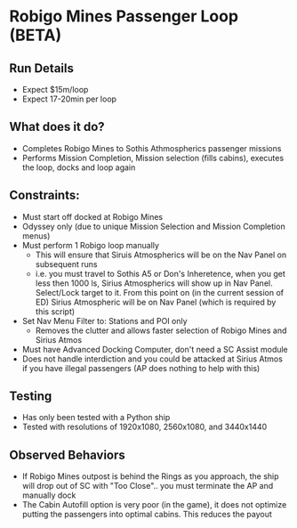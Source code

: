 
# Robigo Mines Passenger Loop (BETA)

## Run Details
- Expect $15m/loop
- Expect 17-20min per loop

## What does it do?
- Completes Robigo Mines to Sothis Athmospherics passenger missions
- Performs Mission Completion, Mission selection (fills cabins), executes the loop, docks and 
  loop again

## Constraints:
- Must start off docked at Robigo Mines
- Odyssey only (due to unique Mission Selection and Mission Completion menus)
- Must perform 1 Robigo loop manually
    - This will ensure that Siruis Atmospherics will be on the Nav Panel on subsequent runs
    - i.e. you must travel to Sothis A5 or Don's Inheretence, when you get less then 1000 ls, Sirius Atmospherics will
      show up in Nav Panel.  Select/Lock target to it.  From this point on (in the current session of ED) 
      Sirius Atmospheric will be on Nav Panel (which is required by this script)
- Set Nav Menu Filter to: Stations and POI only
    - Removes the clutter and allows faster selection of Robigo Mines and Sirius Atmos
- Must have Advanced Docking Computer, don't need a SC Assist module
- Does not handle interdiction and you could be attacked at Sirius Atmos if you have
  illegal passengers (AP does nothing to help with this)

## Testing
- Has only been tested with a Python ship
- Tested with resolutions of 1920x1080, 2560x1080, and 3440x1440

## Observed Behaviors
- If Robigo Mines outpost is behind the Rings as you approach, the ship will drop out of SC
  with "Too Close"..  you must terminate the AP and manually dock 
- The Cabin Autofill option is very poor (in the game), it does not optimize putting the passengers into 
  optimal cabins.  This reduces the payout
